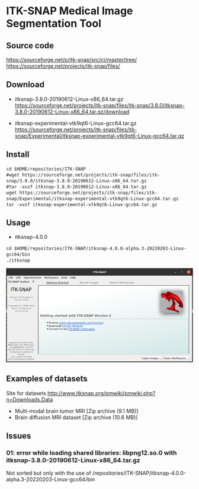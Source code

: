 # ITK-SNAP Medical Image Segmentation Tool 

## Source code 
https://sourceforge.net/p/itk-snap/src/ci/master/tree/  
https://sourceforge.net/projects/itk-snap/files/  

## Download
* itksnap-3.8.0-20190612-Linux-x86_64.tar.gz
https://sourceforge.net/projects/itk-snap/files/itk-snap/3.8.0/itksnap-3.8.0-20190612-Linux-x86_64.tar.gz/download

* itksnap-experimental-vtk9qt6-Linux-gcc64.tar.gz
https://sourceforge.net/projects/itk-snap/files/itk-snap/Experimental/itksnap-experimental-vtk9qt6-Linux-gcc64.tar.gz


## Install
``` 
cd $HOME/repositories/ITK-SNAP
#wget https://sourceforge.net/projects/itk-snap/files/itk-snap/3.8.0/itksnap-3.8.0-20190612-Linux-x86_64.tar.gz
#tar -xvzf itksnap-3.8.0-20190612-Linux-x86_64.tar.gz
wget https://sourceforge.net/projects/itk-snap/files/itk-snap/Experimental/itksnap-experimental-vtk9qt6-Linux-gcc64.tar.gz
tar -xvzf itksnap-experimental-vtk9qt6-Linux-gcc64.tar.gz
```

## Usage

* itksnap-4.0.0
```
cd $HOME/repositories/ITK-SNAP/itksnap-4.0.0-alpha.3-20220203-Linux-gcc64/bin
./itksnap
```

![app](app400.png)



## Examples of datasets
Site for datasets http://www.itksnap.org/pmwiki/pmwiki.php?n=Downloads.Data

* Multi-modal brain tumor MRI [Zip archive (9.1 MB)] 
* Brain diffusion MRI dataset  [Zip archive (10.6 MB)]


## Issues 
### 01: error while loading shared libraries: libpng12.so.0 with itksnap-3.8.0-20190612-Linux-x86_64.tar.gz
Not sorted but only with the use of /repositories/ITK-SNAP/itksnap-4.0.0-alpha.3-20220203-Linux-gcc64/bin



